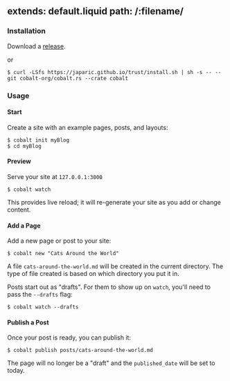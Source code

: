 extends: default.liquid
path: /:filename/
---
<section class="introduction">
<div class="inner">

### Installation

Download a [release](https://github.com/cobalt-org/cobalt.rs/releases).

or

```
$ curl -LSfs https://japaric.github.io/trust/install.sh | sh -s -- --git cobalt-org/cobalt.rs --crate cobalt
```

### Usage

#### Start

Create a site with an example pages, posts, and layouts:
```
$ cobalt init myBlog
$ cd myBlog
```

#### Preview

Serve your site at `127.0.0.1:3000`
```
$ cobalt watch
```
This provides live reload; it will re-generate your site as you add or change content.

#### Add a Page

Add a new page or post to your site:
```
$ cobalt new "Cats Around the World"
```

A file `cats-around-the-world.md` will be created in the current directory.
The type of file created is based on which directory you put it in.

Posts start out as "drafts".  For them to show up on `watch`, you'll need to
pass the `--drafts` flag:
```
$ cobalt watch --drafts
```

#### Publish a Post

Once your post is ready, you can publish it:
```
$ cobalt publish posts/cats-around-the-world.md
```

The page will no longer be a "draft" and the `published_date` will be set to today.
